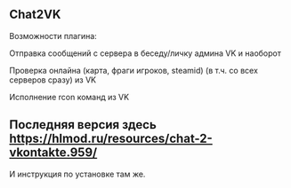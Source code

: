 ## Chat2VK

Возможности плагина:

Отправка сообщений с сервера в беседу/личку админа VK и наоборот

Проверка онлайна (карта, фраги игроков, steamid) (в т.ч. со всех серверов сразу) из VK

Исполнение rcon команд из VK


## Последняя версия здесь https://hlmod.ru/resources/chat-2-vkontakte.959/

И инструкция по установке там же.
